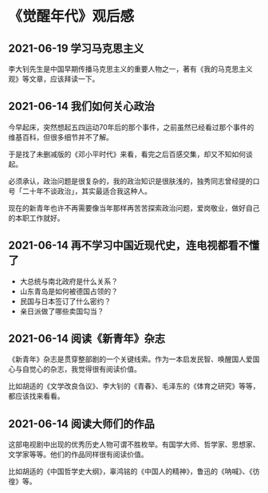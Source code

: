 # 《觉醒年代》观后感

## 2021-06-19 学习马克思主义

李大钊先生是中国早期传播马克思主义的重要人物之一，著有《我的马克思主义观》等文章，应该拜读一下。

## 2021-06-14 我们如何关心政治

今早起床，突然想起五四运动70年后的那个事件，之前虽然已经看过那个事件的维基百科，但很多细节并不了解。

于是找了未删减版的《邓小平时代》来看，看完之后百感交集，却又不知如何谈起。

必须承认，政治问题是很复杂的，我的政治知识是很肤浅的，独秀同志曾经提的口号「二十年不谈政治」，其实最适合我这种人。

现在的新青年也许不再需要像当年那样再苦苦探索政治问题，爱岗敬业，做好自己的本职工作就好。

## 2021-06-14 再不学习中国近现代史，连电视都看不懂了

- 大总统与南北政府是什么关系？
- 山东青岛是如何被德国占领的？
- 民国与日本签订了什么密约？
- 亲日派做了哪些卖国勾当？

## 2021-06-14 阅读《新青年》杂志

《新青年》杂志是贯穿整部剧的一个关键线索。作为一本启发民智、唤醒国人爱国心与自觉心的杂志，我觉得很有阅读价值。

比如胡适的《文学改良刍议》、李大钊的《青春》、毛泽东的《体育之研究》等等，都应该找来看看。

## 2021-06-14 阅读大师们的作品

这部电视剧中出现的优秀历史人物可谓不胜枚举。有国学大师、哲学家、思想家、文学家等等。他们的作品同样很有阅读价值。

比如胡适的《中国哲学史大纲》，辜鸿铭的《中国人的精神》，鲁迅的《呐喊》、《彷徨》等。
